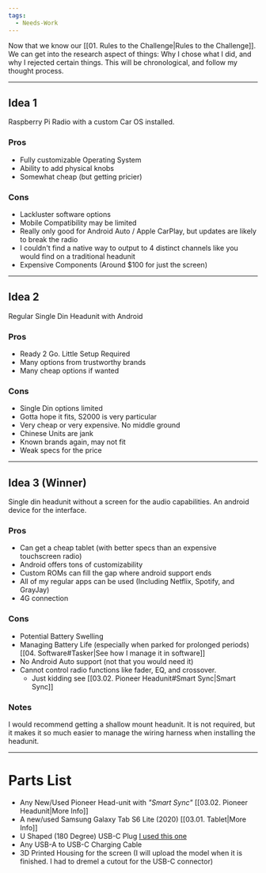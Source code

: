 ```yaml
---
tags:
  - Needs-Work
---
```

Now that we know our [[01. Rules to the Challenge|Rules to the Challenge]]. We can get into the research aspect of things: Why I chose what I did, and why I rejected certain things. This will be chronological, and follow my thought process.

---
## Idea 1
Raspberry Pi Radio with a custom Car OS installed.
### Pros
- Fully customizable Operating System
- Ability to add physical knobs
- Somewhat cheap (but getting pricier)

### Cons
- Lackluster software options
- Mobile Compatibility may be limited
- Really only good for Android Auto / Apple CarPlay, but updates are likely to break the radio
- I couldn't find a native way to output to 4 distinct channels like you would find on a traditional headunit
- Expensive Components (Around $100 for just the screen)

---
## Idea 2
Regular Single Din Headunit with Android

### Pros
- Ready 2 Go. Little Setup Required
- Many options from trustworthy brands
- Many cheap options if wanted

### Cons
- Single Din options limited
- Gotta hope it fits, S2000 is very particular
- Very cheap or very expensive. No middle ground
- Chinese Units are jank
- Known brands again, may not fit
- Weak specs for the price

---
## Idea 3 (Winner)
Single din headunit without a screen for the audio capabilities. An android device for the interface.

### Pros
- Can get a cheap tablet (with better specs than an expensive touchscreen radio)
- Android offers tons of customizability
- Custom ROMs can fill the gap where android support ends
- All of my regular apps can be used (Including Netflix, Spotify, and GrayJay)
- 4G connection

### Cons
- Potential Battery Swelling
- Managing Battery Life (especially when parked for prolonged periods) [[04. Software#Tasker|See how I manage it in software]]
- No Android Auto support (not that you would need it)
- Cannot control radio functions like fader, EQ, and crossover.
	- Just kidding see [[03.02. Pioneer Headunit#Smart Sync|Smart Sync]]

### Notes
I would recommend getting a shallow mount headunit. It is not required, but it makes it so much easier to manage the wiring harness when installing the headunit.

---
# Parts List

- Any New/Used Pioneer Head-unit with *"Smart Sync"* [[03.02. Pioneer Headunit|More Info]]
- A new/used Samsung Galaxy Tab S6 Lite (2020) [[03.01. Tablet|More Info]]
- U Shaped (180 Degree) USB-C Plug [I used this one](https://www.amazon.co.uk/dp/B0BWF7SBF5?ref=ppx_yo2ov_dt_b_fed_asin_title&th=1)
- Any USB-A to USB-C Charging Cable
- 3D Printed Housing for the screen (I will upload the model when it is finished. I had to dremel a cutout for the USB-C connector)
